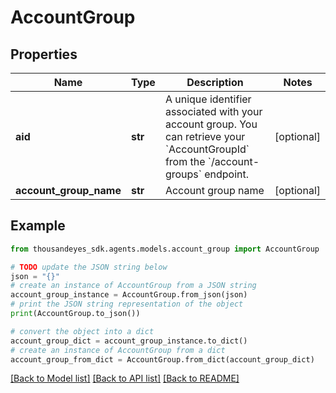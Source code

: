 # AccountGroup


## Properties

Name | Type | Description | Notes
------------ | ------------- | ------------- | -------------
**aid** | **str** | A unique identifier associated with your account group. You can retrieve your &#x60;AccountGroupId&#x60; from the &#x60;/account-groups&#x60; endpoint. | [optional] 
**account_group_name** | **str** | Account group name | [optional] 

## Example

```python
from thousandeyes_sdk.agents.models.account_group import AccountGroup

# TODO update the JSON string below
json = "{}"
# create an instance of AccountGroup from a JSON string
account_group_instance = AccountGroup.from_json(json)
# print the JSON string representation of the object
print(AccountGroup.to_json())

# convert the object into a dict
account_group_dict = account_group_instance.to_dict()
# create an instance of AccountGroup from a dict
account_group_from_dict = AccountGroup.from_dict(account_group_dict)
```
[[Back to Model list]](../README.md#documentation-for-models) [[Back to API list]](../README.md#documentation-for-api-endpoints) [[Back to README]](../README.md)


